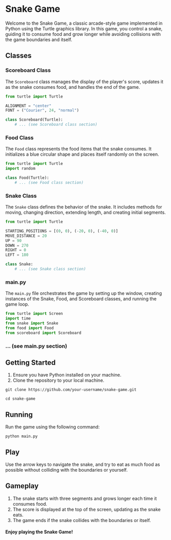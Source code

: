# Snake Game

Welcome to the Snake Game, a classic arcade-style game implemented in Python using the Turtle graphics library. In this game, you control a snake, guiding it to consume food and grow longer while avoiding collisions with the game boundaries and itself.

## Classes

### Scoreboard Class
The `Scoreboard` class manages the display of the player's score, updates it as the snake consumes food, and handles the end of the game.

```python
from turtle import Turtle

ALIGNMENT = "center"
FONT = ("Courier", 24, "normal")

class Scoreboard(Turtle):
    # ... (see Scoreboard class section)
```


### Food Class

The `Food` class represents the food items that the snake consumes. It initializes a blue circular shape and places itself randomly on the screen.
```python
from turtle import Turtle
import random

class Food(Turtle):
    # ... (see Food class section)
```

### Snake Class

The `Snake` class defines the behavior of the snake. It includes methods for moving, changing direction, extending length, and creating initial segments.
```python
from turtle import Turtle

STARTING_POSITIONS = [(0, 0), (-20, 0), (-40, 0)]
MOVE_DISTANCE = 20
UP = 90
DOWN = 270
RIGHT = 0
LEFT = 180

class Snake:
    # ... (see Snake class section)
```

### main.py
The `main.py` file orchestrates the game by setting up the window, creating instances of the Snake, Food, and Scoreboard classes, and running the game loop.

```python
from turtle import Screen
import time
from snake import Snake
from food import Food
from scoreboard import Scoreboard
```

### ... (see main.py section)

## Getting Started
1. Ensure you have Python installed on your machine.
2. Clone the repository to your local machine.

`git clone https://github.com/your-username/snake-game.git`

`cd snake-game`

## Running
Run the game using the following command:

`python main.py`

## Play
Use the arrow keys to navigate the snake, and try to eat as much food as possible without colliding with the boundaries or yourself.

## Gameplay
1. The snake starts with three segments and grows longer each time it consumes food.
2. The score is displayed at the top of the screen, updating as the snake eats.
3. The game ends if the snake collides with the boundaries or itself.

#### Enjoy playing the Snake Game!


